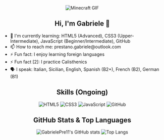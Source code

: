 <div align="center">
  
<img src="./MinecraftGIF.gif" alt="Minecraft GIF"/>

## Hi, I'm Gabriele 👋
</div>

<ul>
  <li>🌱 I'm currently learning: HTML5 (Advanced), CSS3 (Upper-Intermediate), JavaScript (Beginner/Intermediate), GitHub</li>
  <li>📫 How to reach me: prestano.gabriele@outlook.com</li>
  <li>⚡ Fun fact: I enjoy learning foreign languages</li>
  <li>⚡ Fun fact [2]: I practice Calisthenics</li>
  <li>🗣️ I speak: Italian, Sicilian, English, Spanish (B2+), French (B2), German (B1)</li>
</ul>

<div align=center>
<h2>Skills (Ongoing)</h2>

![HTML5](https://img.shields.io/badge/html5-%23E34F26.svg?style=for-the-badge&logo=html5&logoColor=white)
![CSS3](https://img.shields.io/badge/css3-%231572B6.svg?style=for-the-badge&logo=css3&logoColor=white)
![JavaScript](https://img.shields.io/badge/javascript-%23323330.svg?style=for-the-badge&logo=javascript&logoColor=%23F7DF1E)
![GitHub](https://img.shields.io/badge/github-%23121011.svg?style=for-the-badge&logo=github&logoColor=white)

## GitHub Stats & Top Languages

![GabrielePre11's GitHub stats](https://github-readme-stats.vercel.app/api?username=GabrielePre11&show_icons=true&count_private=true&hide=prs&theme=dark) ![Top Langs](https://github-readme-stats.vercel.app/api/top-langs/?username=GabrielePre11&layout=compact&theme=dark)

<!--
**GabrielePre11/GabrielePre11** is a ✨ _special_ ✨ repository because its `README.md` (this file) appears on your GitHub profile.
-->
